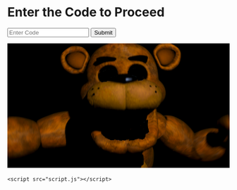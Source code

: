 <!DOCTYPE html>
<html lang="en">
<head>
    <meta charset="UTF-8">
    <meta name="viewport" content="width=device-width, initial-scale=1.0">
    <title>Escape Room</title>
    <link rel="stylesheet" href="styles.css">
</head>
<body>
    <div class="container">
        <h1>Enter the Code to Proceed</h1>
        <form id="codeForm">
            <input type="password" id="password" placeholder="Enter Code" />
            <button type="submit">Submit</button>
        </form>
        <p id="feedback"></p> <!-- To show feedback on incorrect tries -->
        <!-- Hidden jumpscare -->
        <div id="jumpscare" class="hidden">
            <img src="scary-image.jpeg" alt="Scary" />
            <audio id="screamSound" src="five-nights-at-freddys-full-scream-sound_2.mp3"></audio>
        </div>
    </div>

    <script src="script.js"></script>
</body>
</html>
